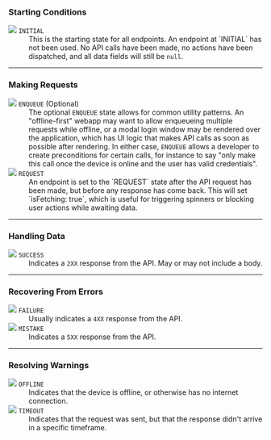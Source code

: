 
### Starting Conditions
<dl>
  <dt>
    <img src="https://via.placeholder.com/10/888/000000?text=+" />
    <code>INITIAL</code>
  </dt>
  <dd>This is the starting state for all endpoints. An endpoint at `INITIAL` has not been used. No API calls have been made, no actions have been dispatched, and all data fields will still be <code>null</code>.</dd>
</dl>

---

### Making Requests
<dl>
  <dt>
    <img src="https://via.placeholder.com/10/2b6a96/000000?text=+" /> 
    <code>ENQUEUE</code> (Optional)
  </dt>
  <dd>The optional <code>ENQUEUE</code> state allows for common utility patterns. An "offline-first" webapp may want to allow enqueueing multiple requests while offline, or a modal login window may be rendered over the application, which has UI logic that makes API calls as soon as possible after rendering. In either case, <code>ENQUEUE</code> allows a developer to create preconditions for certain calls, for instance to say "only make this call once the device is online and the user has valid credentials".</dd>

  <dt>
  <img src="https://via.placeholder.com/10/2b6a96/000000?text=+" /> <code>REQUEST</code></dt>
  <dd>An endpoint is set to the `REQUEST` state after the API request has been made, but before any response has come back. This will set `isFetching: true`, which is useful for triggering spinners or blocking user actions while awaiting data.</dd>
</dl>

---

### Handling Data
<dl>
  <dt>
  <img src="https://via.placeholder.com/10/199e49/000000?text=+" /> <code>SUCCESS</code></dt>
  <dd>Indicates a <code>2XX</code> response from the API. May or may not include a body.</dd>
</dl>

---

### Recovering From Errors
<dl>
  <dt>
  <img src="https://via.placeholder.com/10/d22026/000000?text=+" /> <code>FAILURE</code></dt>
  <dd>Usually indicates a <code>4XX</code> response from the API.</dd>
  <dt>
  <img src="https://via.placeholder.com/10/d22026/000000?text=+" /> <code>MISTAKE</code></dt>
  <dd>Indicates a <code>5XX</code> response from the API.</dd>
</dl>

---

### Resolving Warnings
<dl>
  <dt>
  <img src="https://via.placeholder.com/10/f58420/000000?text=+" /> <code>OFFLINE</code></dt>
  <dd>Indicates that the device is offline, or otherwise has no internet connection.
  <dt>
  <img src="https://via.placeholder.com/10/f58420/000000?text=+" /> <code>TIMEOUT</code></dt>
  <dd>Indicates that the request was sent, but that the response didn't arrive in a specific timeframe.</dd>
</dl>